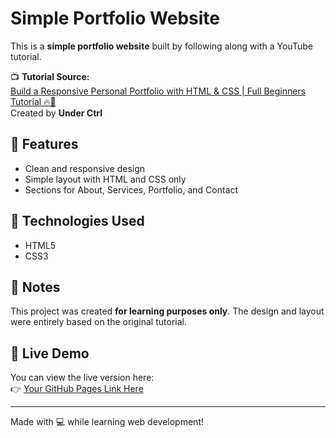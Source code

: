 # Simple Portfolio Website

This is a **simple portfolio website** built by following along with a YouTube tutorial.

📺 **Tutorial Source:**  
[Build a Responsive Personal Portfolio with HTML & CSS | Full Beginners Tutorial 🔥🚀](https://youtu.be/Slxdo0Dqxlk?si=uGqRpzv_XdsCs7U4)  
Created by **Under Ctrl**

## 🚀 Features

- Clean and responsive design
- Simple layout with HTML and CSS only
- Sections for About, Services, Portfolio, and Contact

## 📁 Technologies Used

- HTML5
- CSS3

## 📌 Notes

This project was created **for learning purposes only**. The design and layout were entirely based on the original tutorial. 

## 🔗 Live Demo

You can view the live version here:  
👉 [Your GitHub Pages Link Here](https://nwaynwayzayya.github.io/Portfolio/)

---

Made with 💻 while learning web development!
